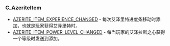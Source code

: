### C\_AzeriteItem

* [AZERITE\_ITEM\_EXPERIENCE\_CHANGED](https://wow.gamepedia.com/AZERITE_ITEM_EXPERIENCE_CHANGED) - 每次艾泽里特进度条移动时添加，也就是玩家获得艾泽里特时。
* [AZERITE\_ITEM\_POWER\_LEVEL\_CHANGED](https://wow.gamepedia.com/AZERITE_ITEM_POWER_LEVEL_CHANGED) - 每当玩家的艾泽拉斯之心获得一个等级时发送到添加。



